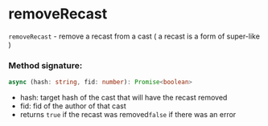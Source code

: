 # removeRecast

`removeRecast` - remove a recast from a cast ( a recast is a form of super-like )

### Method signature:

```typescript
async (hash: string, fid: number): Promise<boolean>
```

* hash: target hash of the cast that will have the recast removed
* fid: fid of the author of that cast
* returns `true` if the recast was removed`false` if there was an error

